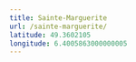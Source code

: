 ```yaml
---
title: Sainte-Marguerite
url: /sainte-marguerite/
latitude: 49.3602105
longitude: 6.4005863000000005
---
```

